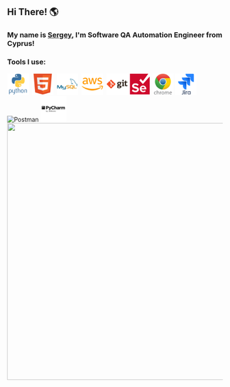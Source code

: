 ## Hi There! :earth_americas:
### My name is [Sergey](https://www.linkedin.com/in/sergey-tretyakov/), I'm Software QA Automation Engineer from Cyprus!
### Tools I use: 
<div>
  <img src="https://github.com/devicons/devicon/blob/master/icons/python/python-original-wordmark.svg" title="Python" alt="Python" width="50" height="50"/>&nbsp;
  <img src="https://github.com/devicons/devicon/blob/master/icons/html5/html5-original.svg" title="HTML5" alt="HTML" width="50" height="50"/>&nbsp;
  <img src="https://github.com/devicons/devicon/blob/master/icons/mysql/mysql-original-wordmark.svg" title="MySQL"  alt="MySQL" width="50" height="50"/>&nbsp;
  <img src="https://github.com/devicons/devicon/blob/master/icons/amazonwebservices/amazonwebservices-plain-wordmark.svg" title="AWS" alt="AWS" width="50" height="50"/>&nbsp;
  <img src="https://github.com/devicons/devicon/blob/master/icons/git/git-original-wordmark.svg" title="Git" **alt="Git" width="50" height="50"/>
  <img src="https://github.com/devicons/devicon/blob/master/icons/selenium/selenium-original.svg" title="Selenium" **alt="Selenium" width="50" height="50"/>
  <img src="https://github.com/devicons/devicon/raw/master/icons/chrome/chrome-original-wordmark.svg" title="Chrome" alt="Chrome" width="50" height="50"/>
  <img src="https://github.com/devicons/devicon/raw/master/icons/jira/jira-original-wordmark.svg" title="Jira" alt="Jira" width="50"/>  
  <img src="https://camo.githubusercontent.com/93b32389bf746009ca2370de7fe06c3b5146f4c99d99df65994f9ced0ba41685/68747470733a2f2f7777772e766563746f726c6f676f2e7a6f6e652f6c6f676f732f676574706f73746d616e2f676574706f73746d616e2d69636f6e2e737667" title="Postman" alt="Postman" width="50" height="50"/> 
  <img src="https://github.com/devicons/devicon/raw/master/icons/pycharm/pycharm-original-wordmark.svg" title="PyCharm" alt="PyCharm" width="60"/>
  </div>
<div align="center">
  <img src="https://ih1.redbubble.net/image.3090005671.2199/st,small,507x507-pad,600x600,f8f8f8.jpg" width="1000" height="600"/>
</div>
